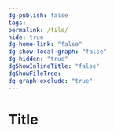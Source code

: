 ```yaml
---
dg-publish: false
tags: 
permalink: /file/
hide: true
dg-home-link: "false"
dg-show-local-graph: "false"
dg-hidden: "true"
dgShowInlineTitle: "false"
dgShowFileTree: 
dg-graph-exclude: "true"
---
```


# Title